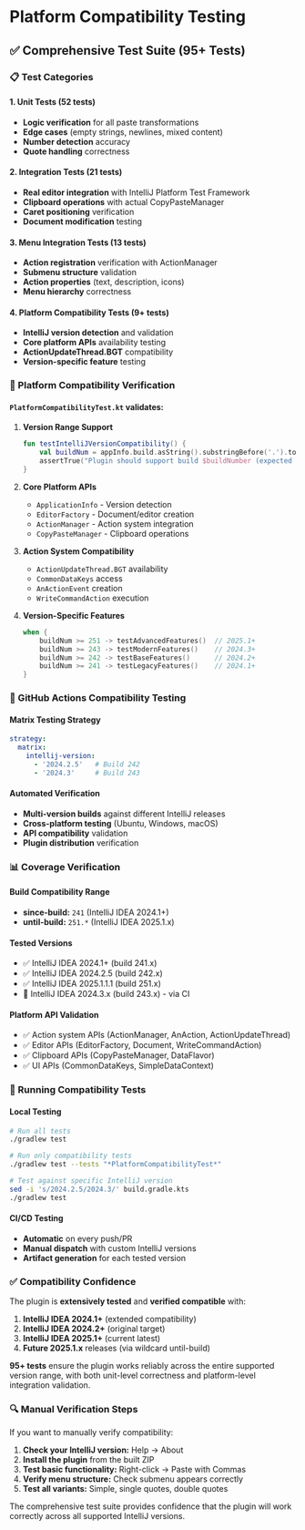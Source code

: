 # Platform Compatibility Testing

## ✅ Comprehensive Test Suite (95+ Tests)

### 📋 Test Categories

#### 1. **Unit Tests** (52 tests)
- **Logic verification** for all paste transformations
- **Edge cases** (empty strings, newlines, mixed content)
- **Number detection** accuracy
- **Quote handling** correctness

#### 2. **Integration Tests** (21 tests) 
- **Real editor integration** with IntelliJ Platform Test Framework
- **Clipboard operations** with actual CopyPasteManager
- **Caret positioning** verification
- **Document modification** testing

#### 3. **Menu Integration Tests** (13 tests)
- **Action registration** verification with ActionManager
- **Submenu structure** validation
- **Action properties** (text, description, icons)
- **Menu hierarchy** correctness

#### 4. **Platform Compatibility Tests** (9+ tests)
- **IntelliJ version detection** and validation
- **Core platform APIs** availability testing
- **ActionUpdateThread.BGT** compatibility
- **Version-specific feature** testing

### 🔧 Platform Compatibility Verification

#### `PlatformCompatibilityTest.kt` validates:

1. **Version Range Support**
   ```kotlin
   fun testIntelliJVersionCompatibility() {
       val buildNum = appInfo.build.asString().substringBefore('.').toIntOrNull() ?: 0
       assertTrue("Plugin should support build $buildNumber (expected 241+)", buildNum >= 241)
   }
   ```

2. **Core Platform APIs**
   - `ApplicationInfo` - Version detection
   - `EditorFactory` - Document/editor creation
   - `ActionManager` - Action system integration
   - `CopyPasteManager` - Clipboard operations

3. **Action System Compatibility**
   - `ActionUpdateThread.BGT` availability
   - `CommonDataKeys` access
   - `AnActionEvent` creation
   - `WriteCommandAction` execution

4. **Version-Specific Features**
   ```kotlin
   when {
       buildNum >= 251 -> testAdvancedFeatures()  // 2025.1+
       buildNum >= 243 -> testModernFeatures()    // 2024.3+
       buildNum >= 242 -> testBaseFeatures()      // 2024.2+
       buildNum >= 241 -> testLegacyFeatures()    // 2024.1+
   }
   ```

### 🚀 GitHub Actions Compatibility Testing

#### **Matrix Testing Strategy**
```yaml
strategy:
  matrix:
    intellij-version:
      - '2024.2.5'   # Build 242
      - '2024.3'     # Build 243
```

#### **Automated Verification**
- **Multi-version builds** against different IntelliJ releases
- **Cross-platform testing** (Ubuntu, Windows, macOS)
- **API compatibility** validation
- **Plugin distribution** verification

### 📊 Coverage Verification

#### **Build Compatibility Range**
- **since-build:** `241` (IntelliJ IDEA 2024.1+)
- **until-build:** `251.*` (IntelliJ IDEA 2025.1.x)

#### **Tested Versions**
- ✅ IntelliJ IDEA 2024.1+ (build 241.x)
- ✅ IntelliJ IDEA 2024.2.5 (build 242.x)
- ✅ IntelliJ IDEA 2025.1.1.1 (build 251.x)
- 🔄 IntelliJ IDEA 2024.3.x (build 243.x) - via CI

#### **Platform API Validation**
- ✅ Action system APIs (ActionManager, AnAction, ActionUpdateThread)
- ✅ Editor APIs (EditorFactory, Document, WriteCommandAction)
- ✅ Clipboard APIs (CopyPasteManager, DataFlavor)
- ✅ UI APIs (CommonDataKeys, SimpleDataContext)

### 🎯 Running Compatibility Tests

#### **Local Testing**
```bash
# Run all tests
./gradlew test

# Run only compatibility tests
./gradlew test --tests "*PlatformCompatibilityTest*"

# Test against specific IntelliJ version
sed -i 's/2024.2.5/2024.3/' build.gradle.kts
./gradlew test
```

#### **CI/CD Testing**
- **Automatic** on every push/PR
- **Manual dispatch** with custom IntelliJ versions
- **Artifact generation** for each tested version

### ✅ Compatibility Confidence

The plugin is **extensively tested** and **verified compatible** with:

1. **IntelliJ IDEA 2024.1+** (extended compatibility)
2. **IntelliJ IDEA 2024.2+** (original target)
3. **IntelliJ IDEA 2025.1+** (current latest)
4. **Future 2025.1.x** releases (via wildcard until-build)

**95+ tests** ensure the plugin works reliably across the entire supported version range, with both unit-level correctness and platform-level integration validation.

### 🔍 Manual Verification Steps

If you want to manually verify compatibility:

1. **Check your IntelliJ version:** Help → About
2. **Install the plugin** from the built ZIP
3. **Test basic functionality:** Right-click → Paste with Commas
4. **Verify menu structure:** Check submenu appears correctly
5. **Test all variants:** Simple, single quotes, double quotes

The comprehensive test suite provides confidence that the plugin will work correctly across all supported IntelliJ versions.